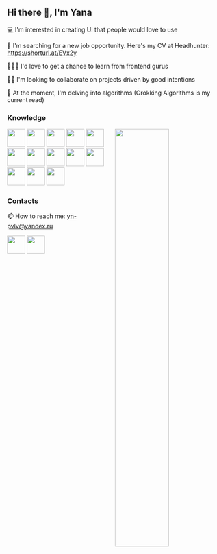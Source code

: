 ## Hi there 👋, I'm Yana

💻 I'm interested in creating UI that people would love to use

🤔 I'm searching for a new job opportunity. Here's my CV at Headhunter: <a href='https://yoshkar-ola.hh.ru/resume/bcf49f7fff0dd42c190039ed1f316433507078'>https://shorturl.at/EVx2y</a>

👨🏻‍💻 I'd love to get a chance to learn from frontend gurus

👯‍♀️ I'm looking to collaborate on projects driven by good intentions

🔭 At the moment, I'm delving into algorithms (Grokking Algorithms is my current read)

### Knowledge

<img align="right" width="50%" src="https://github-readme-stats.vercel.app/api/top-langs/?username=yana-pavlova&layout=compact" />

<a href="https://developer.mozilla.org/en-US/docs/Web/JavaScript"><img height="42" width="42" src="https://cdn.simpleicons.org/javascript" /></a>
<a href="https://www.typescriptlang.org/"><img height="42" width="42" src="https://cdn.simpleicons.org/typescript" /></a>
<a href="https://www.w3.org/Style/CSS/Overview.en.html"><img height="42" width="42" src="https://cdn.simpleicons.org/css3" /></a>
<a href="https://webpack.js.org/"><img height="42" width="42" src="https://cdn.simpleicons.org/webpack" /></a>
<a href="https://www.w3.org/TR/2011/WD-html5-20110425/"><img height="42" width="42" src="https://cdn.simpleicons.org/html5" /></a>
<a href="https://react.dev/"><img height="42" width="42" src="https://cdn.simpleicons.org/react" /></a>
<a href="https://redux.js.org/"><img height="42" width="42" src="https://cdn.simpleicons.org/redux" /></a>
<a href="https://figma.com"><img height="42" width="42" src="https://cdn.simpleicons.org/figma" /></a>
<a href="https://docs.cypress.io/"><img height="42" width="42" src="https://cdn.simpleicons.org/cypress" /></a>
<a href="https://jestjs.io/"><img height="42" width="42" src="https://cdn.simpleicons.org/jest" /></a>
<a href="https://eslint.org/"><img height="42" width="42" src="https://cdn.simpleicons.org/eslint" /></a>
<a href="https://git-scm.com/"><img height="42" width="42" src="https://cdn.simpleicons.org/git" /></a>
<a href="https://github.com/"><img height="42" width="42" src="https://cdn.simpleicons.org/github" /></a>

### Contacts
📫 How to reach me: yn-pvlv@yandex.ru

<a href="https://t.me/ynpvlv"><img height="42" width="42" src="https://cdn.simpleicons.org/telegram/26A5E4" /></a>
<a href="https://wa.me/qr/AY5DZJ3WL474E1"><img height="42" width="42" src="https://cdn.simpleicons.org/whatsapp/25D426" /></a>
